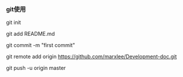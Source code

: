 
### git使用

git init

git add README.md

git commit -m "first commit"

git remote add origin https://github.com/marxlee/Development-doc.git

git push -u origin master



